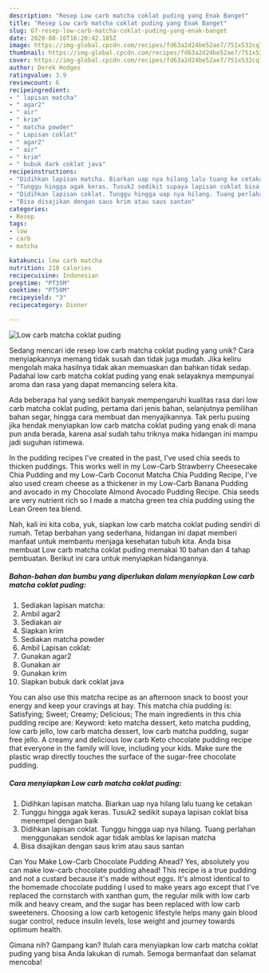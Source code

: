 ```yaml
---
description: "Resep Low carb matcha coklat puding yang Enak Banget"
title: "Resep Low carb matcha coklat puding yang Enak Banget"
slug: 67-resep-low-carb-matcha-coklat-puding-yang-enak-banget
date: 2020-08-16T16:20:42.185Z
image: https://img-global.cpcdn.com/recipes/fd63a2d24be52ae7/751x532cq70/low-carb-matcha-coklat-puding-foto-resep-utama.jpg
thumbnail: https://img-global.cpcdn.com/recipes/fd63a2d24be52ae7/751x532cq70/low-carb-matcha-coklat-puding-foto-resep-utama.jpg
cover: https://img-global.cpcdn.com/recipes/fd63a2d24be52ae7/751x532cq70/low-carb-matcha-coklat-puding-foto-resep-utama.jpg
author: Derek Hodges
ratingvalue: 3.9
reviewcount: 6
recipeingredient:
- " lapisan matcha"
- " agar2"
- " air"
- " krim"
- " matcha powder"
- " Lapisan coklat"
- " agar2"
- " air"
- " krim"
- " bubuk dark coklat java"
recipeinstructions:
- "Didihkan lapisan matcha. Biarkan uap nya hilang lalu tuang ke cetakan"
- "Tunggu hingga agak keras. Tusuk2 sedikit supaya lapisan coklat bisa menempel dengan baik"
- "Didihkan lapisan coklat. Tunggu hingga uap nya hilang. Tuang perlahan menggunakan sendok agar tidak amblas ke lapisan matcha"
- "Bisa disajikan dengan saus krim atau saus santan"
categories:
- Resep
tags:
- low
- carb
- matcha

katakunci: low carb matcha 
nutrition: 210 calories
recipecuisine: Indonesian
preptime: "PT35M"
cooktime: "PT50M"
recipeyield: "3"
recipecategory: Dinner

---
```



![Low carb matcha coklat puding](https://img-global.cpcdn.com/recipes/fd63a2d24be52ae7/751x532cq70/low-carb-matcha-coklat-puding-foto-resep-utama.jpg)

Sedang mencari ide resep low carb matcha coklat puding yang unik? Cara menyiapkannya memang tidak susah dan tidak juga mudah. Jika keliru mengolah maka hasilnya tidak akan memuaskan dan bahkan tidak sedap. Padahal low carb matcha coklat puding yang enak selayaknya mempunyai aroma dan rasa yang dapat memancing selera kita.

Ada beberapa hal yang sedikit banyak mempengaruhi kualitas rasa dari low carb matcha coklat puding, pertama dari jenis bahan, selanjutnya pemilihan bahan segar, hingga cara membuat dan menyajikannya. Tak perlu pusing jika hendak menyiapkan low carb matcha coklat puding yang enak di mana pun anda berada, karena asal sudah tahu triknya maka hidangan ini mampu jadi suguhan istimewa.

In the pudding recipes I&#39;ve created in the past, I&#39;ve used chia seeds to thicken puddings. This works well in my Low-Carb Strawberry Cheesecake Chia Pudding and my Low-Carb Coconut Matcha Chia Pudding Recipe, I&#39;ve also used cream cheese as a thickener in my Low-Carb Banana Pudding and avocado in my Chocolate Almond Avocado Pudding Recipe. Chia seeds are very nutrient rich so I made a matcha green tea chia pudding using the Lean Green tea blend.


Nah, kali ini kita coba, yuk, siapkan low carb matcha coklat puding sendiri di rumah. Tetap berbahan yang sederhana, hidangan ini dapat memberi manfaat untuk membantu menjaga kesehatan tubuh kita. Anda bisa membuat Low carb matcha coklat puding memakai 10 bahan dan 4 tahap pembuatan. Berikut ini cara untuk menyiapkan hidangannya.

<!--inarticleads1-->

##### Bahan-bahan dan bumbu yang diperlukan dalam menyiapkan Low carb matcha coklat puding:

1. Sediakan  lapisan matcha:
1. Ambil  agar2
1. Sediakan  air
1. Siapkan  krim
1. Sediakan  matcha powder
1. Ambil  Lapisan coklat:
1. Gunakan  agar2
1. Gunakan  air
1. Gunakan  krim
1. Siapkan  bubuk dark coklat java


You can also use this matcha recipe as an afternoon snack to boost your energy and keep your cravings at bay. This matcha chia pudding is: Satisfying; Sweet; Creamy; Delicious; The main ingredients in this chia pudding recipe are: Keyword: keto matcha dessert, keto matcha pudding, low carb jello, low carb matcha dessert, low carb matcha pudding, sugar free jello. A creamy and delicious low carb Keto chocolate pudding recipe that everyone in the family will love, including your kids. Make sure the plastic wrap directly touches the surface of the sugar-free chocolate pudding. 

<!--inarticleads2-->

##### Cara menyiapkan Low carb matcha coklat puding:

1. Didihkan lapisan matcha. Biarkan uap nya hilang lalu tuang ke cetakan
1. Tunggu hingga agak keras. Tusuk2 sedikit supaya lapisan coklat bisa menempel dengan baik
1. Didihkan lapisan coklat. Tunggu hingga uap nya hilang. Tuang perlahan menggunakan sendok agar tidak amblas ke lapisan matcha
1. Bisa disajikan dengan saus krim atau saus santan


Can You Make Low-Carb Chocolate Pudding Ahead? Yes, absolutely you can make low-carb chocolate pudding ahead! This recipe is a true pudding and not a custard because it&#39;s made without eggs. It&#39;s almost identical to the homemade chocolate pudding I used to make years ago except that I&#39;ve replaced the cornstarch with xanthan gum, the regular milk with low carb milk and heavy cream, and the sugar has been replaced with low carb sweeteners. Choosing a low carb ketogenic lifestyle helps many gain blood sugar control, reduce insulin levels, lose weight and journey towards optimum health. 

Gimana nih? Gampang kan? Itulah cara menyiapkan low carb matcha coklat puding yang bisa Anda lakukan di rumah. Semoga bermanfaat dan selamat mencoba!
